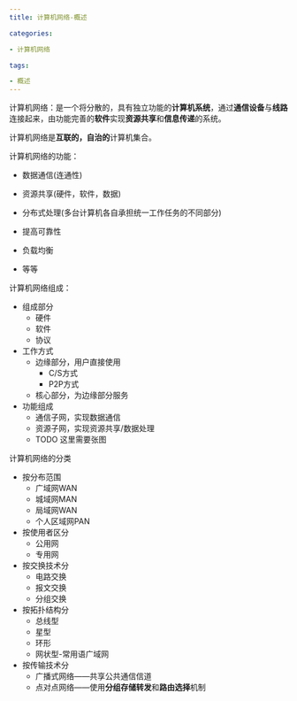 ```yaml
---
title: 计算机网络-概述

categories: 

- 计算机网络

tags: 

- 概述
---
```


计算机网络：是一个将分散的，具有独立功能的**计算机系统**，通过**通信设备**与**线路**连接起来，由功能完善的**软件**实现**资源共享**和**信息传递**的系统。

计算机网络是**互联的，自治的**计算机集合。

计算机网络的功能：

* 数据通信(连通性)
* 资源共享(硬件，软件，数据)
* 分布式处理(多台计算机各自承担统一工作任务的不同部分)

* 提高可靠性
* 负载均衡
* 等等

计算机网络组成：

* 组成部分
  * 硬件
  * 软件
  * 协议
* 工作方式
  * 边缘部分，用户直接使用
    * C/S方式
    * P2P方式
  * 核心部分，为边缘部分服务
* 功能组成
  * 通信子网，实现数据通信
  * 资源子网，实现资源共享/数据处理
  * TODO 这里需要张图

计算机网络的分类

* 按分布范围
  * 广域网WAN
  * 城域网MAN
  * 局域网WAN
  * 个人区域网PAN
* 按使用者区分
  * 公用网
  * 专用网
* 按交换技术分
  * 电路交换
  * 报文交换
  * 分组交换
* 按拓扑结构分
  * 总线型
  * 星型
  * 环形
  * 网状型-常用语广域网
* 按传输技术分
  * 广播式网络——共享公共通信信道
  * 点对点网络——使用**分组存储转发**和**路由选择**机制